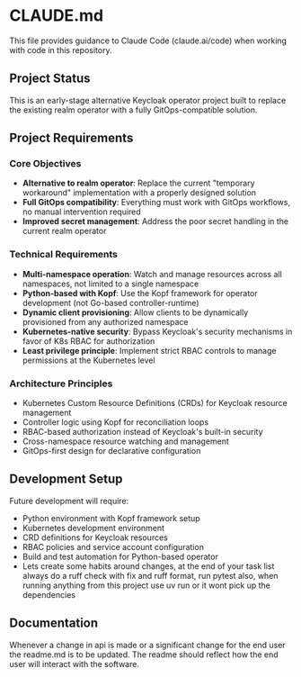 # CLAUDE.md

This file provides guidance to Claude Code (claude.ai/code) when working with code in this repository.

## Project Status

This is an early-stage alternative Keycloak operator project built to replace the existing realm operator with a fully GitOps-compatible solution.

## Project Requirements

### Core Objectives
- **Alternative to realm operator**: Replace the current "temporary workaround" implementation with a properly designed solution
- **Full GitOps compatibility**: Everything must work with GitOps workflows, no manual intervention required
- **Improved secret management**: Address the poor secret handling in the current realm operator

### Technical Requirements
- **Multi-namespace operation**: Watch and manage resources across all namespaces, not limited to a single namespace
- **Python-based with Kopf**: Use the Kopf framework for operator development (not Go-based controller-runtime)
- **Dynamic client provisioning**: Allow clients to be dynamically provisioned from any authorized namespace
- **Kubernetes-native security**: Bypass Keycloak's security mechanisms in favor of K8s RBAC for authorization
- **Least privilege principle**: Implement strict RBAC controls to manage permissions at the Kubernetes level

### Architecture Principles
- Kubernetes Custom Resource Definitions (CRDs) for Keycloak resource management
- Controller logic using Kopf for reconciliation loops
- RBAC-based authorization instead of Keycloak's built-in security
- Cross-namespace resource watching and management
- GitOps-first design for declarative configuration

## Development Setup

Future development will require:
- Python environment with Kopf framework setup
- Kubernetes development environment
- CRD definitions for Keycloak resources
- RBAC policies and service account configuration
- Build and test automation for Python-based operator
- Lets create some habits around changes, at the end of your task list always do a ruff check with fix and ruff format, run pytest
also, when running anything from this project use uv run <whatever you want to run> or it wont pick up the dependencies

## Documentation
Whenever a change in api is made or a significant change for the end user the readme.md is to be updated.
The readme should reflect how the end user will interact with the software.